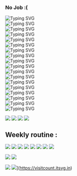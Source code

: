 ### No Job :( 

![Typing SVG](https://readme-typing-svg.demolab.com?font=Fira+Code&duration=2500&pause=5000&color=F7E400&center=true&random=false&width=800&height=32&lines=%E2%AC%9B%E2%AC%9B%E2%AC%9B%E2%AC%9B%E2%AC%9B%E2%AC%9B%E2%AC%9B%E2%AC%9B%E2%AC%9B%E2%AC%9B%E2%AC%9B%E2%AC%9B%E2%AC%9B%E2%AC%9B%E2%AC%9B%E2%AC%9B%E2%AC%9B%E2%AC%9B%E2%AC%9B%E2%AC%9B%E2%AC%9B%E2%AC%9B)    
![Typing SVG](https://readme-typing-svg.demolab.com?font=Fira+Code&duration=2500&pause=5000&color=F7E400&center=true&random=false&width=800&height=32&lines=%E2%AC%9B%E2%AC%9B%E2%AC%9B%E2%AC%9B%E2%AC%9B%E2%AC%9B%E2%AC%9B%E2%AC%9B%F0%9F%9F%A5%F0%9F%9F%A5%F0%9F%9F%A5%F0%9F%9F%A5%F0%9F%9F%A5%E2%AC%9B%E2%AC%9B%E2%AC%9B%E2%AC%9B%E2%AC%9B%E2%AC%9B%E2%AC%9B%E2%AC%9B%E2%AC%9B)      
![Typing SVG](https://readme-typing-svg.demolab.com?font=Fira+Code&duration=2500&pause=5000&color=F7E400&center=true&random=false&width=800&height=32&lines=%E2%AC%9B%E2%AC%9B%E2%AC%9B%E2%AC%9B%E2%AC%9B%E2%AC%9B%E2%AC%9B%F0%9F%9F%A5%F0%9F%9F%A5%F0%9F%9F%A5%F0%9F%9F%A5%F0%9F%9F%A5%F0%9F%9F%A5%F0%9F%9F%A5%F0%9F%9F%A5%F0%9F%9F%A5%E2%AC%9B%E2%AC%9B%E2%AC%9B%E2%AC%9B%E2%AC%9B%E2%AC%9B)      
![Typing SVG](https://readme-typing-svg.demolab.com?font=Fira+Code&duration=2500&pause=5000&color=F7E400&center=true&random=false&width=800&height=32&lines=%E2%AC%9B%E2%AC%9B%E2%AC%9B%E2%AC%9B%E2%AC%9B%E2%AC%9B%E2%AC%9B%F0%9F%9F%AB%F0%9F%9F%AB%F0%9F%9F%AB%F0%9F%9F%A8%F0%9F%9F%A8%E2%AC%9B%F0%9F%9F%A8%E2%AC%9B%E2%AC%9B%E2%AC%9B%E2%AC%9B%E2%AC%9B%E2%AC%9B%E2%AC%9B%E2%AC%9B)   
![Typing SVG](https://readme-typing-svg.demolab.com?font=Fira+Code&duration=2500&pause=5000&color=F7E400&center=true&random=false&width=800&height=32&lines=%E2%AC%9B%E2%AC%9B%E2%AC%9B%E2%AC%9B%E2%AC%9B%E2%AC%9B%F0%9F%9F%AB%F0%9F%9F%A8%F0%9F%9F%AB%F0%9F%9F%A8%F0%9F%9F%A8%F0%9F%9F%A8%E2%AC%9B%F0%9F%9F%A8%F0%9F%9F%A8%F0%9F%9F%A8%E2%AC%9B%E2%AC%9B%E2%AC%9B%E2%AC%9B%E2%AC%9B%E2%AC%9B)    
![Typing SVG](https://readme-typing-svg.demolab.com?font=Fira+Code&duration=2500&pause=5000&color=F7E400&center=true&random=false&width=800&height=32&lines=%E2%AC%9B%E2%AC%9B%E2%AC%9B%E2%AC%9B%E2%AC%9B%E2%AC%9B%F0%9F%9F%AB%F0%9F%9F%A8%F0%9F%9F%AB%F0%9F%9F%AB%F0%9F%9F%A8%F0%9F%9F%A8%F0%9F%9F%A8%F0%9F%9F%AB%F0%9F%9F%A8%F0%9F%9F%A8%F0%9F%9F%A8%E2%AC%9B%E2%AC%9B%E2%AC%9B%E2%AC%9B%E2%AC%9B)    
![Typing SVG](https://readme-typing-svg.demolab.com?font=Fira+Code&duration=2500&pause=5000&color=F7E400&center=true&random=false&width=800&height=32&lines=%E2%AC%9B%E2%AC%9B%E2%AC%9B%E2%AC%9B%E2%AC%9B%E2%AC%9B%F0%9F%9F%AB%F0%9F%9F%AB%F0%9F%9F%A8%F0%9F%9F%A8%F0%9F%9F%A8%F0%9F%9F%A8%F0%9F%9F%AB%F0%9F%9F%AB%F0%9F%9F%AB%F0%9F%9F%AB%E2%AC%9B%E2%AC%9B%E2%AC%9B%E2%AC%9B%E2%AC%9B%E2%AC%9B)     
![Typing SVG](https://readme-typing-svg.demolab.com?font=Fira+Code&duration=2500&pause=5000&color=F7E400&center=true&random=false&width=800&height=32&lines=%E2%AC%9B%E2%AC%9B%E2%AC%9B%E2%AC%9B%E2%AC%9B%E2%AC%9B%E2%AC%9B%E2%AC%9B%F0%9F%9F%A8%F0%9F%9F%A8%F0%9F%9F%A8%F0%9F%9F%A8%F0%9F%9F%A8%F0%9F%9F%A8%F0%9F%9F%A8%E2%AC%9B%E2%AC%9B%E2%AC%9B%E2%AC%9B%E2%AC%9B%E2%AC%9B%E2%AC%9B)     
![Typing SVG](https://readme-typing-svg.demolab.com?font=Fira+Code&duration=2500&pause=5000&color=F7E400&center=true&random=false&width=800&height=32&lines=%E2%AC%9B%E2%AC%9B%E2%AC%9B%E2%AC%9B%E2%AC%9B%E2%AC%9B%E2%AC%9B%F0%9F%9F%A5%F0%9F%9F%A5%F0%9F%9F%A6%F0%9F%9F%A5%F0%9F%9F%A5%F0%9F%9F%A6%F0%9F%9F%A5%E2%AC%9B%E2%AC%9B%E2%AC%9B%E2%AC%9B%E2%AC%9B%E2%AC%9B%E2%AC%9B%E2%AC%9B)      
![Typing SVG](https://readme-typing-svg.demolab.com?font=Fira+Code&duration=2500&pause=5000&color=F7E400&center=true&random=false&width=800&height=32&lines=%E2%AC%9B%E2%AC%9B%E2%AC%9B%E2%AC%9B%E2%AC%9B%E2%AC%9B%F0%9F%9F%A5%F0%9F%9F%A5%F0%9F%9F%A5%F0%9F%9F%A6%F0%9F%9F%A5%F0%9F%9F%A5%F0%9F%9F%A6%F0%9F%9F%A5%F0%9F%9F%A5%F0%9F%9F%A5%E2%AC%9B%E2%AC%9B%E2%AC%9B%E2%AC%9B%E2%AC%9B%E2%AC%9B)     
![Typing SVG](https://readme-typing-svg.demolab.com?font=Fira+Code&duration=2500&pause=5000&color=F7E400&center=true&random=false&width=800&height=32&lines=%E2%AC%9B%E2%AC%9B%E2%AC%9B%E2%AC%9B%E2%AC%9B%F0%9F%9F%A5%F0%9F%9F%A5%F0%9F%9F%A5%F0%9F%9F%A5%F0%9F%9F%A6%F0%9F%9F%A6%F0%9F%9F%A6%F0%9F%9F%A6%F0%9F%9F%A5%F0%9F%9F%A5%F0%9F%9F%A5%F0%9F%9F%A5%E2%AC%9B%E2%AC%9B%E2%AC%9B%E2%AC%9B%E2%AC%9B)     
![Typing SVG](https://readme-typing-svg.demolab.com?font=Fira+Code&duration=2500&pause=5000&color=F7E400&center=true&random=false&width=800&height=32&lines=%E2%AC%9B%E2%AC%9B%E2%AC%9B%E2%AC%9B%E2%AC%9B%E2%AC%9C%E2%AC%9C%F0%9F%9F%A5%F0%9F%9F%A6%F0%9F%9F%A8%F0%9F%9F%A6%F0%9F%9F%A6%F0%9F%9F%A8%F0%9F%9F%A6%F0%9F%9F%A5%E2%AC%9C%E2%AC%9C%E2%AC%9B%E2%AC%9B%E2%AC%9B%E2%AC%9B%E2%AC%9B)     
![Typing SVG](https://readme-typing-svg.demolab.com?font=Fira+Code&duration=2500&pause=5000&color=F7E400&center=true&random=false&width=800&height=32&lines=%E2%AC%9B%E2%AC%9B%E2%AC%9B%E2%AC%9B%E2%AC%9B%E2%AC%9C%E2%AC%9C%E2%AC%9C%F0%9F%9F%A6%F0%9F%9F%A6%F0%9F%9F%A6%F0%9F%9F%A6%F0%9F%9F%A6%F0%9F%9F%A6%E2%AC%9C%E2%AC%9C%E2%AC%9C%E2%AC%9B%E2%AC%9B%E2%AC%9B%E2%AC%9B%E2%AC%9B)    
![Typing SVG](https://readme-typing-svg.demolab.com?font=Fira+Code&duration=2500&pause=5000&color=F7E400&center=true&random=false&width=800&height=32&lines=%E2%AC%9B%E2%AC%9B%E2%AC%9B%E2%AC%9B%E2%AC%9B%E2%AC%9C%E2%AC%9C%F0%9F%9F%A6%F0%9F%9F%A6%F0%9F%9F%A6%E2%AC%9B%E2%AC%9B%F0%9F%9F%A6%F0%9F%9F%A6%F0%9F%9F%A6%E2%AC%9C%E2%AC%9C%E2%AC%9B%E2%AC%9B%E2%AC%9B%E2%AC%9B%E2%AC%9B)      
![Typing SVG](https://readme-typing-svg.demolab.com?font=Fira+Code&duration=2500&pause=5000&color=F7E400&center=true&random=false&width=800&height=32&lines=%E2%AC%9B%E2%AC%9B%E2%AC%9B%E2%AC%9B%E2%AC%9B%E2%AC%9B%E2%AC%9B%F0%9F%9F%A6%F0%9F%9F%A6%F0%9F%9F%A6%E2%AC%9B%E2%AC%9B%F0%9F%9F%A6%F0%9F%9F%A6%F0%9F%9F%A6%E2%AC%9B%E2%AC%9B%E2%AC%9B%E2%AC%9B%E2%AC%9B%E2%AC%9B%E2%AC%9B)     
![Typing SVG](https://readme-typing-svg.demolab.com?font=Fira+Code&duration=2500&pause=5000&color=F7E400&center=true&random=false&width=800&height=32&lines=%E2%AC%9B%E2%AC%9B%E2%AC%9B%E2%AC%9B%E2%AC%9B%E2%AC%9B%F0%9F%9F%AB%F0%9F%9F%AB%F0%9F%9F%AB%E2%AC%9B%E2%AC%9B%E2%AC%9B%E2%AC%9B%F0%9F%9F%AB%F0%9F%9F%AB%F0%9F%9F%AB%E2%AC%9B%E2%AC%9B%E2%AC%9B%E2%AC%9B%E2%AC%9B%E2%AC%9B)     
![Typing SVG](https://readme-typing-svg.demolab.com?font=Fira+Code&duration=2500&pause=5000&color=F7E400&center=true&random=false&width=800&height=32&lines=%E2%AC%9B%E2%AC%9B%E2%AC%9B%E2%AC%9B%E2%AC%9B%F0%9F%9F%AB%F0%9F%9F%AB%F0%9F%9F%AB%F0%9F%9F%AB%E2%AC%9B%E2%AC%9B%E2%AC%9B%E2%AC%9B%F0%9F%9F%AB%F0%9F%9F%AB%F0%9F%9F%AB%F0%9F%9F%AB%E2%AC%9B%E2%AC%9B%E2%AC%9B%E2%AC%9B%E2%AC%9B)    
![Typing SVG](https://readme-typing-svg.demolab.com?font=Fira+Code&duration=2500&pause=5000&color=F7E400&center=true&random=false&width=800&height=32&lines=%E2%AC%9B%E2%AC%9B%E2%AC%9B%E2%AC%9B%E2%AC%9B%E2%AC%9B%E2%AC%9B%E2%AC%9B%E2%AC%9B%E2%AC%9B%E2%AC%9B%E2%AC%9B%E2%AC%9B%E2%AC%9B%E2%AC%9B%E2%AC%9B%E2%AC%9B%E2%AC%9B%E2%AC%9B%E2%AC%9B%E2%AC%9B%E2%AC%9B)    

<a href="mailto:mimmu1024@gmail.com"><img src="https://img.shields.io/badge/Gmail-D14836?style=for-the-badge&logo=gmail&logoColor=white" /></a> <a href="https://www.github.com/1024-m"><img src="https://img.shields.io/badge/GitHub-100000?style=for-the-badge&logo=github&logoColor=white" /></a> <a href="https://www.linkedin.com/in/1024-m"><img src="https://img.shields.io/badge/LinkedIn-0077B5?style=for-the-badge&logo=linkedin&logoColor=white" /></a> <a href="https://www.rkadiyala.com"><img src="https://img.shields.io/badge/Wordpress-21759B?style=for-the-badge&logo=wordpress&logoColor=white" /></a>      

<!--
## Skills :
<p align="center">
  <a href="https://rkadiyala.com">
    <img src="https://skillicons.dev/icons?i=autocad,aws,blender,c,css,fastapi,figma,gcp,github,html,js,latex,md,notion,ps,py,r,regex,sklearn,tensorflow,vercel,wordpress&perline=12" />
  </a>
</p>
Couldn't find logos of all:(

[![Typing SVG](https://readme-typing-svg.demolab.com?font=Fira+Code&duration=2500&pause=10&color=F70000&center=true&random=false&width=435&lines=%E2%96%A0%E2%96%A0%E2%96%A0%E2%96%A0%E2%96%A0%E2%96%A0%E2%96%A0%E2%96%A0%E2%96%A0%E2%96%A0%E2%96%A0%E2%96%A0%E2%96%A0%E2%96%A0%E2%96%A0)](https://www.rkadiyala.com)
[![Typing SVG](https://readme-typing-svg.demolab.com?font=Fira+Code&duration=2500&pause=10&color=F7E400&center=true&random=false&width=435&lines=%E2%96%A0%E2%96%A0%E2%96%A0%E2%96%A0%E2%96%A0%E2%96%A0%E2%96%A0%E2%96%A0%E2%96%A0%E2%96%A0%E2%96%A0%E2%96%A0%E2%96%A0%E2%96%A0%E2%96%A0)](https://www.rkadiyala.com)

<p align="center"><img style="width: 160%" src="./assets/github-display.gif" alt="profile display gif" />
</p>

-->

## Weekly routine :      
<img src="https://img.shields.io/badge/Python-3776AB?style=for-the-badge&logo=python&logoColor=white" /> <img src="https://img.shields.io/badge/Colab-F9AB00?style=for-the-badge&logo=googlecolab&color=525252" /> 
<img src="https://img.shields.io/badge/Adobe%20Photoshop-31A8FF?style=for-the-badge&logo=Adobe%20Photoshop&logoColor=black" /> <img src="https://img.shields.io/badge/Overleaf-47A141?style=for-the-badge&logo=Overleaf&logoColor=white" /> 
<img src="https://img.shields.io/badge/Miro-050038?style=for-the-badge&logo=Miro&logoColor=white" /> <img src="https://img.shields.io/badge/apple%20music-F34E68?style=for-the-badge&logo=apple%20music&logoColor=white" /> 
<img src="https://img.shields.io/badge/Netflix-E50914?style=for-the-badge&logo=netflix&logoColor=white" /> <img src="https://img.shields.io/badge/Reddit-FF4500?style=for-the-badge&logo=reddit&logoColor=white" /> 
 
![](https://github-readme-stats.vercel.app/api?username=1024-m&theme=highcontrast&hide_border=true&include_all_commits=false&count_private=false)
![](https://github-readme-streak-stats.herokuapp.com/?user=1024-m&theme=highcontrast&hide_border=true)

![](https://github-profile-trophy.vercel.app/?username=1024-m&theme=radical&no-frame=false&no-bg=false&margin-w=4)
![](https://visitcount.itsvg.in/api?id=1024-m&icon=1&color=11)](https://visitcount.itsvg.in)
